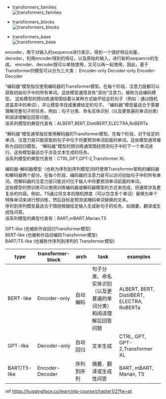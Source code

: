 
* transformers_families  
![transformers_families](https://github.com/lix19937/pytorch-cookbook/assets/38753233/ed572453-f458-4e72-94e9-165e489f9984)

* transformers_blocks   
![transformers_blocks](https://github.com/lix19937/pytorch-cookbook/assets/38753233/0a40f2d5-38f5-4ff2-9a5f-740a84815513)

* transformers_base  
![transformers_base](https://github.com/lix19937/pytorch-cookbook/assets/38753233/3780289b-fe7c-4aaf-afa0-826462410e9d)    



encoder，用于对输入的sequence进行表示，得到一个很好特征向量。
decoder，利用encoder得到的特征，以及原始的输入，进行新的sequence的生成。
encoder、decoder既可以单独使用，又可以再一起使用，因此，基于Transformer的模型可以分为三大类：
Encoder-only
Decoder-only
Encoder-Decoder

“编码器”模型指仅使用编码器的Transformer模型。在每个阶段，注意力层都可以获取初始句子中的所有单词。这些模型通常具有“双向”注意力，被称为自编码模型。
这些模型的预训练通常围绕着以某种方式破坏给定的句子（例如：通过随机遮盖其中的单词），并让模型寻找或重建给定的句子。
“编码器”模型最适合于需要理解完整句子的任务，例如：句子分类、命名实体识别（以及更普遍的单词分类）和阅读理解后回答问题。   
该系列模型的典型代表有：ALBERT,BERT,DistilBERT,ELECTRA,RoBERTa

“解码器”模型通常指仅使用解码器的Transformer模型。在每个阶段，对于给定的单词，注意力层只能获取到句子中位于将要预测单词前面的单词。这些模型通常被称为自回归模型。
“解码器”模型的预训练通常围绕预测句子中的下一个单词进行。这些模型最适合于涉及文本生成的任务。   
该系列模型的典型代表有：CTRL,GPT,GPT-2,Transformer XL

编码器-解码器模型（也称为序列到序列模型)同时使用Transformer架构的编码器和解码器两个部分。在每个阶段，编码器的注意力层可以访问初始句子中的所有单词，而解码器的注意力层只能访问位于输入中将要预测单词前面的单词。   
这些模型的预训练可以使用训练编码器或解码器模型的方式来完成，但通常涉及更复杂的内容。例如，T5通过将文本的随机跨度（可以包含多个单词）替换为单个特殊单词来进行预训练，然后目标是预测该掩码单词替换的文本。  
序列到序列模型最适合于围绕根据给定输入生成新句子的任务，如摘要、翻译或生成性问答。   
该系列模型的典型代表有：BART,mBART,Marian,T5

GPT-like (也被称作自回归Transformer模型)   
BERT-like (也被称作自动编码Transformer模型)   
BART/T5-like (也被称作序列到序列的 Transformer模型)      


|type| transformer-block | arch | task | examples  |   
|----|-------------------|------|------|-----------|      
|BERT-like   |  Encoder-only   | 自动编码 | 句子分类、命名实体识别（以及更普遍的单词分类）和阅读理解后回答问题 | ALBERT, BERT, DistilBERT, ELECTRA, RoBERTa  |
|GPT-like   |  Decoder-only   | 自动回归 | 文本生成 | CTRL, GPT, GPT-2,Transformer XL  |
|BART/T5-like   |  Encoder-Decoder   | 序列到序列 | 摘要、翻译或生成性问答 | BART, mBART, Marian, T5  |   


ref https://huggingface.co/learn/nlp-course/chapter1/2?fw=pt   

